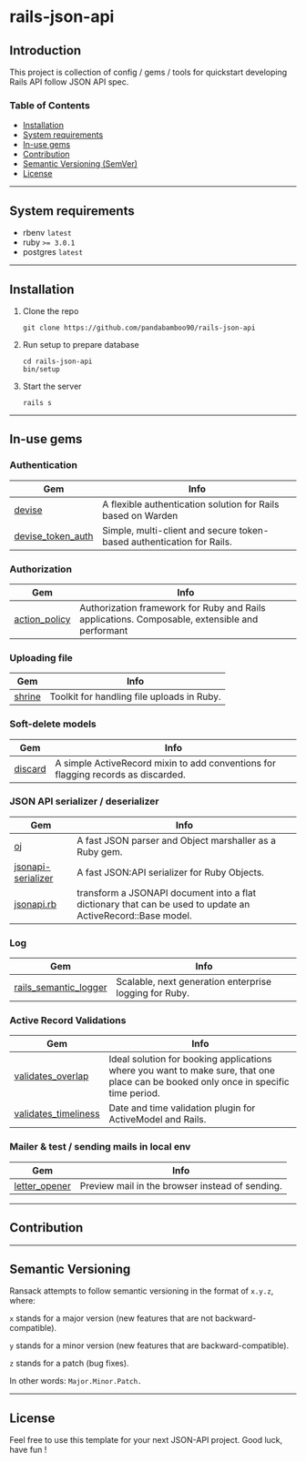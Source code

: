 # rails-json-api

## Introduction
This project is collection of config / gems / tools for quickstart developing Rails API follow JSON API spec.

### Table of Contents

* [Installation](#installation)
* [System requirements](#system-requirements)
* [In-use gems](#in-use-gems)
* [Contribution](#contribution)
* [Semantic Versioning (SemVer)](#semantic-versioning)
* [License](#license)

------------------------------------------------------------------------

## System requirements

- rbenv `latest`
- ruby `>= 3.0.1`
- postgres `latest`

------------------------------------------------------------------------

## Installation

1. Clone the repo
   ```git
   git clone https://github.com/pandabamboo90/rails-json-api
   ```
2. Run setup to prepare database
   ```git
   cd rails-json-api
   bin/setup
   ```
3. Start the server
   ```git
   rails s
   ```

------------------------------------------------------------------------
## In-use gems
### Authentication
Gem | Info
--- | ---- 
[devise](https://github.com/heartcombo/devise) | A flexible authentication solution for Rails based on Warden
[devise_token_auth](https://github.com/lynndylanhurley/devise_token_auth) | Simple, multi-client and secure token-based authentication for Rails.

### Authorization
Gem | Info
--- | ---- 
[action_policy](https://github.com/palkan/action_policy) | Authorization framework for Ruby and Rails applications. Composable, extensible and performant

### Uploading file
Gem | Info
--- | ---- 
[shrine](https://github.com/janko-m/shrine) | Toolkit for handling file uploads in Ruby.

### Soft-delete models
Gem | Info
--- | ---- 
[discard](https://github.com/jhawthorn/discard) | A simple ActiveRecord mixin to add conventions for flagging records as discarded.

### JSON API serializer / deserializer
Gem | Info
--- | ----
[oj](https://github.com/ohler55/oj) | A fast JSON parser and Object marshaller as a Ruby gem.
[jsonapi-serializer](https://github.com/jsonapi-serializer/jsonapi-serializer) | A fast JSON:API serializer for Ruby Objects.
[jsonapi.rb](https://github.com/stas/jsonapi.rb) | transform a JSONAPI document into a flat dictionary that can be used to update an ActiveRecord::Base model.

### Log
Gem | Info
--- | ---- 
[rails_semantic_logger](https://logger.rocketjob.io/) | Scalable, next generation enterprise logging for Ruby.

### Active Record Validations
Gem | Info
--- | ----
[validates_overlap](https://github.com/pandabamboo90/validates_overlap) | Ideal solution for booking applications where you want to make sure, that one place can be booked only once in specific time period.
[validates_timeliness](https://github.com/adzap/validates_timeliness) | Date and time validation plugin for ActiveModel and Rails.

### Mailer & test / sending mails in local env
Gem | Info
--- | ----
[letter_opener](https://github.com/ryanb/letter_opener) | Preview mail in the browser instead of sending.

------------------------------------------------------------------------

## Contribution

------------------------------------------------------------------------

## Semantic Versioning
Ransack attempts to follow semantic versioning in the format of `x.y.z`, where:

`x` stands for a major version (new features that are not backward-compatible).

`y` stands for a minor version (new features that are backward-compatible).

`z` stands for a patch (bug fixes).

In other words: `Major.Minor.Patch.`

------------------------------------------------------------------------

## License
Feel free to use this template for your next JSON-API project. Good luck, have fun !